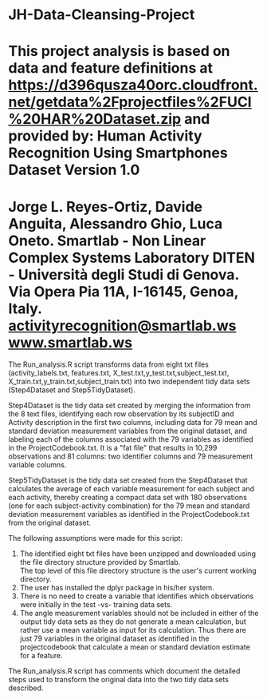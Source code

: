 # JH-Data-Cleansing-Project
This project analysis is based on data and feature definitions at 
https://d396qusza40orc.cloudfront.net/getdata%2Fprojectfiles%2FUCI%20HAR%20Dataset.zip
and provided by:
Human Activity Recognition Using Smartphones Dataset
Version 1.0
==================================================================
Jorge L. Reyes-Ortiz, Davide Anguita, Alessandro Ghio, Luca Oneto.
Smartlab - Non Linear Complex Systems Laboratory
DITEN - Università degli Studi di Genova.
Via Opera Pia 11A, I-16145, Genoa, Italy.
activityrecognition@smartlab.ws
www.smartlab.ws
==================================================================

The Run_analysis.R script transforms data from eight txt files (activity_labels.txt, features.txt,
X_test.txt,y_test.txt,subject_test.txt, X_train.txt,y_train.txt,subject_train.txt) into 
two independent tidy data sets (Step4Dataset and Step5TidyDataset).

Step4Dataset is the tidy data set created by merging the information from the 8 text files, 
identifying each row observation by its subjectID and Activity description in the first two columns, 
including data for 79 mean and standard deviation measurement variables from the original dataset, and 
labeling each of the columns associated with the 79 variables as identified in the ProjectCodebook.txt.
It is a "fat file" that results in 10,299 observations and 81 columns: 
  two identifier columns and 79 measurement variable columns.

Step5TidyDataset is the tidy data set created from the Step4Dataset that calculates the average of each variable measurement
for each subject and each activity, thereby creating a compact data set with 180 observations (one for each subject-activity combination)
for the 79 mean and standard deviation measurement variables as identified in the ProjectCodebook.txt from the original dataset.

The following assumptions were made for this script:
1. The identified eight txt files have been unzipped and downloaded using the file directory structure provided by Smartlab.  
   The top level of this file directory structure is the user's current working directory.
2. The user has installed the dplyr package in his/her system.
3. There is no need to create a variable that identifies which observations were initially in the test -vs- training data sets.
4. The angle measurement variables should not be included in either of the output tidy data sets as they do not generate a mean calculation,
   but rather use a mean variable as input for its calculation.  Thus there are just 79 variables in the original dataset as identified
   in the projectcodebook that calculate a mean or standard deviation estimate for a feature.
   
 The Run_analysis.R script has comments which document the detailed steps used to transform the original data into the two tidy data sets
 described.
